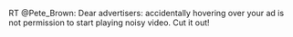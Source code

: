 <!--
id: 2070162610
link: http://kevinisom.info/post/2070162610/rt-pete-brown-dear-advertisers-accidentally
slug: rt-pete-brown-dear-advertisers-accidentally
date: Fri Dec 03 2010 00:27:09 GMT+1300 (NZDT)
raw: {"blog_name":"kevinisom","id":2070162610,"post_url":"http://kevinisom.info/post/2070162610/rt-pete-brown-dear-advertisers-accidentally","slug":"rt-pete-brown-dear-advertisers-accidentally","type":"text","date":"2010-12-02 11:27:09 GMT","timestamp":1291289229,"state":"published","format":"html","reblog_key":"LnJUsLCf","tags":[],"short_url":"http://tmblr.co/Zw68Yy1xP2oo","highlighted":[],"feed_item":"http://twitter.com/kev_nz/statuses/10234065890312193","from_feed_id":650289,"note_count":0,"title":null,"body":"<p>RT @Pete_Brown: Dear advertisers: accidentally hovering over your ad is not permission to start playing noisy video. Cut it out!</p>"}
publish: 2010-12-03
tags: 
title: null
-->


RT @Pete\_Brown: Dear advertisers: accidentally hovering over your ad is
not permission to start playing noisy video. Cut it out!


